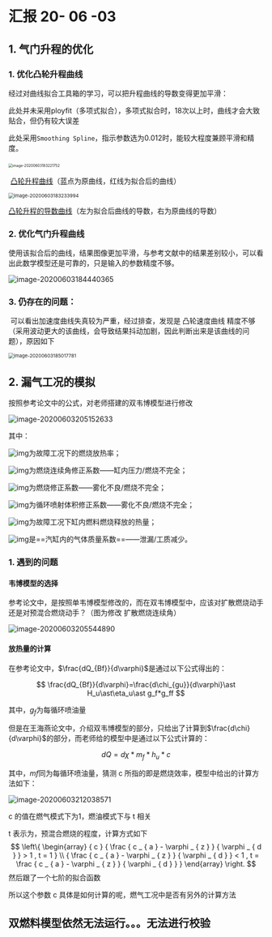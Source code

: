 # 汇报 20- 06 -03

## 1. 气门升程的优化

### 1.  优化凸轮升程曲线

经过对曲线拟合工具箱的学习，可以把升程曲线的导数变得更加平滑：

​	此处并未采用ployfit（多项式拟合），多项式拟合时，18次以上时，曲线才会大致贴合，但仍有较大误差

​	此处采用`Smoothing Spline`，指示参数选为0.012时，能较大程度兼顾平滑和精度。

​	<img src="image/image-20200603183221752.png" alt="image-20200603183221752" style="zoom: 50%;" />

​	<u>凸轮升程曲线</u>（蓝点为原曲线，红线为拟合后的曲线）

<img src="image/image-20200603183233994.png" alt="image-20200603183233994" style="zoom:67%;" />

​	<u>凸轮升程的导数曲线</u>（左为拟合后曲线的导数，右为原曲线的导数）

### 2. 优化气门升程曲线

​	使用该拟合后的曲线，结果图像更加平滑，与参考文献中的结果差别较小，可以看出此数学模型还是可靠的，只是输入的参数精度不够。

![image-20200603184440365](image/image-20200603184440365.png)

### 3. 仍存在的问题：

​	可以看出加速度曲线失真较为严重，经过排查，发现是 凸轮速度曲线 精度不够（采用波动更大的该曲线，会导致结果抖动加剧，因此判断出来是该曲线的问题），原因如下

<img src="image/image-20200603185017781.png" alt="image-20200603185017781" style="zoom:67%;" />

## 2. 漏气工况的模拟

按照参考论文中的公式，对老师搭建的双韦博模型进行修改

![image-20200603205152633](image/image-20200603205152633.png)

其中：

![img](image/clip_image002.png)为故障工况下的燃烧放热率；

![img](image/clip_image004.png)为燃烧连续角修正系数——缸内压力/燃烧不完全；

![img](image/clip_image006.png)为燃烧修正系数——雾化不良/燃烧不完全；

![img](image/clip_image008.png)为循环喷射体积修正系数——雾化不良/燃烧不完全；

![img](image/clip_image010.png)为故障工况下缸内燃料燃烧释放的热量；

![img](image/clip_image012.png)是==汽缸内的气体质量系数==——泄漏/工质减少。

### 1. 遇到的问题

#### 韦博模型的选择

​	参考论文中，是按照单韦博模型修改的，而在双韦博模型中，应该对扩散燃烧动手还是对预混合燃烧动手？（图为修改 扩散燃烧连续角）

![image-20200603205544890](image/image-20200603205544890.png)

#### 放热量的计算

在参考论文中，$\frac{dQ_{Bf}}{d\varphi}$是通过以下公式得出的：


$$
\frac{dQ_{Bf}}{d\varphi}=\frac{d\chi_{gu}}{d\varphi}\ast H_u\ast\eta_u\ast g_f*g_ff
$$


其中，$g_f$为每循环喷油量

但是在王海燕论文中，介绍双韦博模型的部分，只给出了计算到$\frac{d\chi}{d\varphi}$的部分，而老师给的模型中是通过以下公式计算的：


$$
dQ=d\chi*m_f*h_u*c
$$


 其中，$mf$同为每循环喷油量，猜测 c 所指的即是燃烧效率，模型中给出的计算方法如下：

![image-20200603212038571](image/image-20200603212038571.png)

c 的值在燃气模式下为1，燃油模式下与 t 相关

t 表示为，预混合燃烧的程度，计算方式如下
$$
\left\{ \begin{array} { c } { \frac { c _ { a } - \varphi _ { z } } { \varphi _ { d } } > 1 , t = 1 } \\ { \frac { c _ { a } - \varphi _ { z } } { \varphi _ { d } } < 1 , t = \frac { c _ { a } - \varphi _ { z } } { \varphi _ { d } } } \end{array} \right.
$$
然后跟了一个七阶的拟合函数

所以这个参数 c 具体是如何计算的呢，燃气工况中是否有另外的计算方法

## 双燃料模型依然无法运行。。。无法进行校验

